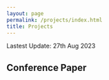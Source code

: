 ```yaml
---
layout: page
permalink: /projects/index.html
title: Projects
---
```


Lastest Update: 27th Aug 2023&nbsp; 

## Conference Paper

